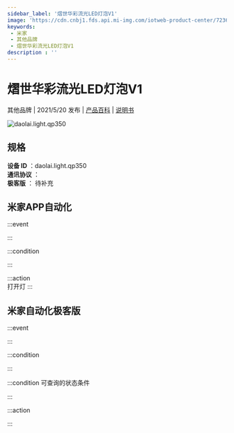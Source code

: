 ```yaml
---
sidebar_label: '熠世华彩流光LED灯泡V1'
image: 'https://cdn.cnbj1.fds.api.mi-img.com/iotweb-product-center/7236ecf4fc5c9cdab64cb7950eefad6c_168-彩色.png?GalaxyAccessKeyId=AKVGLQWBOVIRQ3XLEW&Expires=9223372036854775807&Signature=gK2tADhd4MitsnQxwYz7sVLjvZo='
keywords: 
 - 米家
 - 其他品牌
 - 熠世华彩流光LED灯泡V1
description : ''
---
```

# 熠世华彩流光LED灯泡V1

其他品牌 | 2021/5/20 发布 | [产品百科](https://home.mi.com/webapp/content/baike/product/index.html?model=daolai.light.qp350/) | [说明书](https://home.mi.com/views/introduction.html?model=daolai.light.qp350&region=cn)

![daolai.light.qp350](https://cdn.cnbj1.fds.api.mi-img.com/iotweb-product-center/7236ecf4fc5c9cdab64cb7950eefad6c_168-彩色.png?GalaxyAccessKeyId=AKVGLQWBOVIRQ3XLEW&Expires=9223372036854775807&Signature=gK2tADhd4MitsnQxwYz7sVLjvZo=)

## 规格  
> 
**设备 ID** ：daolai.light.qp350  
**通讯协议** ：  
**极客版**  ： 待补充 


## 米家APP自动化  

:::event  

:::

:::condition  

:::

:::action   
打开灯
:::

## 米家自动化极客版  

:::event  

:::

:::condition  

:::

:::condition 可查询的状态条件  

:::

:::action  

:::

        
